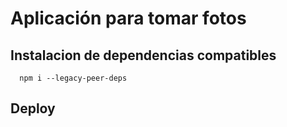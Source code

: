 # Aplicación para tomar fotos


## Instalacion de dependencias compatibles
```
  npm i --legacy-peer-deps
```
## Deploy


